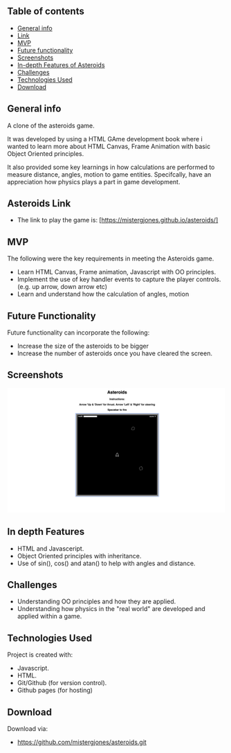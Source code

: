 ## Table of contents

-   [General info](#general-info)
-   [Link](#asteroids-link)
-   [MVP](#MVP)
-   [Future functionality](#future-functionality)
-   [Screenshots](#screenshots)
-   [In-depth Features of Asteroids](#in-depth-features)
-   [Challenges](#challenges)
-   [Technologies Used](#technologies-used)
-   [Download](#download)

## General info

A clone of the asteroids game.

It was developed by using a HTML GAme development book where i wanted to learn more about HTML Canvas, Frame Animation with basic Object Oriented principles.

It also provided some key learnings in how calculations are performed to measure distance, angles, motion to game entities. Specifcally, have an appreciation how physics plays a part in game development.

## Asteroids Link

-   The link to play the game is:
    [https://mistergjones.github.io/asteroids/]

## MVP

The following were the key requirements in meeting the Asteroids game.

-   Learn HTML Canvas, Frame animation, Javascript with OO principles.
-   Implement the use of key handler events to capture the player controls. (e.g. up arrow, down arrow etc)
-   Learn and understand how the calculation of angles, motion

## Future Functionality

Future functionality can incorporate the following:

-   Increase the size of the asteroids to be bigger
-   Increase the number of asteroids once you have cleared the screen.

## Screenshots

![Example screenshot](screenshot.png)

## In depth Features

-   HTML and Javasceript.
-   Object Oriented principles with inheritance.
-   Use of sin(), cos() and atan() to help with angles and distance.

## Challenges

-   Understanding OO principles and how they are applied.
-   Understanding how physics in the "real world" are developed and applied within a game.

## Technologies Used

Project is created with:

-   Javascript.
-   HTML.
-   Git/Github (for version control).
-   Github pages (for hosting)

## Download

Download via:

-   https://github.com/mistergjones/asteroids.git
